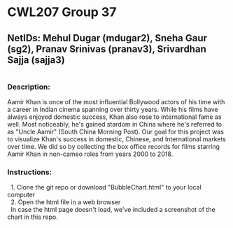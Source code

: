# CWL207 Group 37
## NetIDs: Mehul Dugar (mdugar2), Sneha Gaur (sg2), Pranav Srinivas (pranav3), Srivardhan Sajja (sajja3)
#
### Description:
Aamir Khan is once of the most influential Bollywood actors of his time with a career in Indian cinema spanning over thirty years. While his films have always enjoyed domestic success, Khan also rose to international fame as well. Most noticeably, he's gained stardom in China where he's referred to as "Uncle Aamir" (South China Morning Post). Our goal for this project was to visualize Khan's success in domestic, Chinese, and International markets over time. We did so by collecting the box office records for films starring Aamir Khan in non-cameo roles from years 2000 to 2018.

### Instructions:
  1. Clone the git repo or download "BubbleChart.html" to your local computer  
  2. Open the html file in a web browser  
  In case the html page doesn't load, we've included a screenshot of the chart in this repo.
